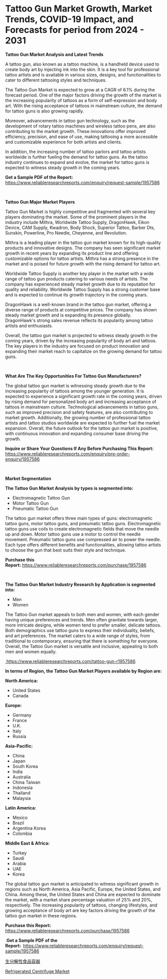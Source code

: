 <p><h1>Tattoo Gun Market Growth, Market Trends, COVID-19 Impact, and Forecasts for period from 2024 - 2031</h1></p><p><strong>Tattoo Gun Market Analysis and Latest Trends</strong></p>
<p><p>A tattoo gun, also known as a tattoo machine, is a handheld device used to create body art by injecting ink into the skin. It is a key tool for professional tattoo artists and is available in various sizes, designs, and functionalities to cater to different tattooing styles and techniques.</p><p>The Tattoo Gun Market is expected to grow at a CAGR of 6.1% during the forecast period. One of the major factors driving the growth of the market is the increasing popularity of tattoos as a form of self-expression and body art. With the rising acceptance of tattoos in mainstream culture, the demand for tattoo guns is also growing rapidly.</p><p>Moreover, advancements in tattoo gun technology, such as the development of rotary tattoo machines and wireless tattoo pens, are also contributing to the market growth. These innovations offer improved efficiency, precision, and ease of use, making tattooing a more accessible and customizable experience for both artists and clients.</p><p>In addition, the increasing number of tattoo parlors and tattoo artists worldwide is further fueling the demand for tattoo guns. As the tattoo industry continues to expand and evolve, the market for tattoo guns is expected to witness steady growth in the coming years.</p></p>
<p><strong>Get a Sample PDF of the Report:&nbsp;</strong> <a href="https://www.reliableresearchreports.com/enquiry/request-sample/1957586">https://www.reliableresearchreports.com/enquiry/request-sample/1957586</a></p>
<p>&nbsp;</p>
<p><strong>Tattoo Gun Major Market Players</strong></p>
<p><p>Tattoo Gun Market is highly competitive and fragmented with several key players dominating the market. Some of the prominent players in the industry include Mithra, Worldwide Tattoo Supply, DragonHawk, Eikon Device, CAM Supply, Kwadron, Body Shock, Superior Tattoo, Barber Dts, Sunskin, Powerline, Pro Needle, Cheyenne, and Revolution.</p><p>Mithra is a leading player in the tattoo gun market known for its high-quality products and innovative designs. The company has seen significant market growth in recent years by expanding its product line and offering customizable options for tattoo artists. Mithra has a strong presence in the market and is poised for future growth with the rising demand for tattoo art.</p><p>Worldwide Tattoo Supply is another key player in the market with a wide range of tattoo gun products catering to various needs of artists. The company has experienced steady market growth due to its reputation for quality and reliability. Worldwide Tattoo Supply has a strong customer base and is expected to continue its growth trajectory in the coming years.</p><p>DragonHawk is a well-known brand in the tattoo gun market, offering a diverse range of products at competitive prices. The company has shown steady market growth and is expanding its presence globally. DragonHawk's strong sales revenue reflects its popularity among tattoo artists and enthusiasts.</p><p>Overall, the tattoo gun market is projected to witness steady growth in the coming years, driven by the increasing popularity of body art and tattoos. The key players in the industry are focused on product innovation and expanding their market reach to capitalize on the growing demand for tattoo guns.</p></p>
<p>&nbsp;</p>
<p><strong>What Are The Key Opportunities For Tattoo Gun Manufacturers?</strong></p>
<p><p>The global tattoo gun market is witnessing steady growth due to the increasing popularity of tattoos among the younger generation. It is expected to experience a significant growth rate in the coming years, driven by rising demand for personalized body art and increasing acceptance of tattoos in mainstream culture. Technological advancements in tattoo guns, such as improved precision and safety features, are also contributing to market growth. Additionally, the growing number of professional tattoo artists and tattoo studios worldwide are expected to further fuel the market expansion. Overall, the future outlook for the tattoo gun market is positive, with continuous innovation and expanding consumer base driving the growth.</p></p>
<p><strong>Inquire or Share Your Questions If Any Before Purchasing This Report:</strong> <a href="https://www.reliableresearchreports.com/enquiry/pre-order-enquiry/1957586">https://www.reliableresearchreports.com/enquiry/pre-order-enquiry/1957586</a></p>
<p>&nbsp;</p>
<p><strong>Market Segmentation</strong></p>
<p><strong>The Tattoo Gun Market Analysis by types is segmented into:</strong></p>
<p><ul><li>Electromagnetic Tattoo Gun</li><li>Motor Tattoo Gun</li><li>Pneumatic Tattoo Gun</li></ul></p>
<p><p>The tattoo gun market offers three main types of guns: electromagnetic tattoo guns, motor tattoo guns, and pneumatic tattoo guns. Electromagnetic tattoo guns use coils to create electromagnetic fields that move the needle up and down. Motor tattoo guns use a motor to control the needle movement. Pneumatic tattoo guns use compressed air to power the needle. Each type offers different benefits and functionalities, allowing tattoo artists to choose the gun that best suits their style and technique.</p></p>
<p><strong>Purchase this Report:&nbsp;</strong><a href="https://www.reliableresearchreports.com/purchase/1957586">https://www.reliableresearchreports.com/purchase/1957586</a></p>
<p>&nbsp;</p>
<p><strong>The Tattoo Gun Market Industry Research by Application is segmented into:</strong></p>
<p><ul><li>Men</li><li>Women</li></ul></p>
<p><p>The Tattoo Gun market appeals to both men and women, with each gender having unique preferences and trends. Men often gravitate towards larger, more intricate designs, while women tend to prefer smaller, delicate tattoos. Both demographics use tattoo guns to express their individuality, beliefs, and art preferences. The market caters to a wide range of styles, from traditional to contemporary, ensuring that there is something for everyone. Overall, the Tattoo Gun market is versatile and inclusive, appealing to both men and women equally.</p></p>
<p><a href="https://www.reliableresearchreports.com/tattoo-gun-r1957586">&nbsp;https://www.reliableresearchreports.com/tattoo-gun-r1957586</a></p>
<p><strong>In terms of Region, the Tattoo Gun Market Players available by Region are:</strong></p>
<p>
    <p> <strong> North America: </strong>
        <ul>
            <li>United States</li>
            <li>Canada</li>
        </ul>
        </p> 
    <p> <strong> Europe: </strong>
        <ul>
            <li>Germany</li>
            <li>France</li>
            <li>U.K.</li>
            <li>Italy</li>
            <li>Russia</li>
        </ul>
        </p> 
    <p> <strong> Asia-Pacific: </strong>
        <ul>
            <li>China</li>
            <li>Japan</li>
            <li>South Korea</li>
            <li>India</li>
            <li>Australia</li>
            <li>China Taiwan</li>
            <li>Indonesia</li>
            <li>Thailand</li>
            <li>Malaysia</li>
        </ul>
        </p> 
    <p> <strong> Latin America: </strong>
        <ul>
            <li>Mexico</li>
            <li>Brazil</li>
            <li>Argentina Korea</li>
            <li>Colombia</li>
        </ul>
        </p> 
    <p> <strong> Middle East & Africa: </strong>
        <ul>
            <li>Turkey</li>
            <li>Saudi</li>
            <li>Arabia</li>
            <li>UAE</li>
            <li>Korea</li>
        </ul>
    </p>
    </p>
<p><p>The global tattoo gun market is anticipated to witness significant growth in regions such as North America, Asia Pacific, Europe, the United States, and China. Among these, the United States and China are expected to dominate the market, with a market share percentage valuation of 25% and 20%, respectively. The increasing popularity of tattoos, changing lifestyles, and growing acceptance of body art are key factors driving the growth of the tattoo gun market in these regions.</p></p>
<p><strong>Purchase this Report: </strong><a href="https://www.reliableresearchreports.com/purchase/1957586">https://www.reliableresearchreports.com/purchase/1957586</a></p>
<p>&nbsp;<strong>Get a Sample PDF of the Report:&nbsp;&nbsp;</strong><a href="https://www.reliableresearchreports.com/enquiry/request-sample/1957586">https://www.reliableresearchreports.com/enquiry/request-sample/1957586</a></p>
<p><strong></strong></p>
<p><p><a href="https://medium.com/@eduardoramez/%E7%94%9F%E5%88%86%E8%A7%A3%E6%80%A7%E9%A3%9F%E5%93%81%E5%AE%B9%E5%99%A8%E5%B8%82%E5%A0%B4%E5%B1%95%E6%9C%9B-%E6%A5%AD%E7%95%8C%E6%A6%82%E8%A6%81%E3%81%A8%E4%BA%88%E6%B8%AC-2024%E5%B9%B4%E3%81%8B%E3%82%892031%E5%B9%B4-fc23e930cd68">生分解性食品容器</a></p><p><a href="https://github.com/sofayahoo2023/Market-Research-Report-List-4/blob/main/refrigerated-centrifuge-market.md">Refrigerated Centrifuge Market</a></p></p>